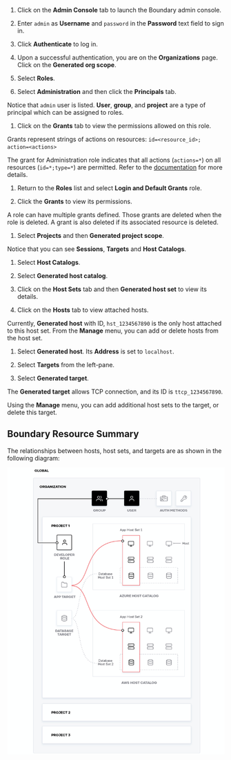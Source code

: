 1. Click on the **Admin Console** tab to launch the Boundary admin console.

1. Enter `admin` as **Username** and `password` in the **Password** text
field to sign in.

1. Click **Authenticate** to log in.

1. Upon a successful authentication, you are on the **Organizations** page. Click on the **Generated org scope**.

1. Select **Roles**.

1. Select **Administration** and then click the **Principals** tab.

  Notice that `admin` user is listed. **User**, **group**, and **project** are a type of principal which can be assigned to roles.

1. Click on the **Grants** tab to view the permissions allowed on this role.

  Grants represent strings of actions on resources: `id=<resource_id>; action=<actions>`

  The grant for Administration role indicates that all actions (`actions=*`) on all resources (`id=*;type=*`) are permitted. Refer to the
  [documentation](http://www.boundaryproject.io/docs/concepts/security/permissions#permission-grant-formats) for more details.

1. Return to the **Roles** list and select **Login and Default Grants** role.

1. Click the **Grants** to view its permissions.

  A role can have multiple grants defined. Those grants are deleted when the role is deleted. A grant is also deleted if its associated resource is deleted.

1. Select **Projects** and then **Generated project scope**.

  Notice that you can see **Sessions**, **Targets** and **Host Catalogs**.

1. Select **Host Catalogs**.

1. Select **Generated host catalog**.

1. Click on the **Host Sets** tab and then **Generated host set** to view its details.

1. Click on the **Hosts** tab to view attached hosts.

  Currently, **Generated host** with ID, `hst_1234567890` is the only host attached to this host set. From the **Manage** menu, you can add or delete hosts from the host set.

1. Select **Generated host**. Its **Address** is set to `localhost`.

1. Select **Targets** from the left-pane.

1. Select **Generated target**.

  The **Generated target** allows TCP connection, and its ID is `ttcp_1234567890`.

  Using the **Manage** menu, you can add additional host sets to the target, or delete this target.

## Boundary Resource Summary

The relationships between hosts, host sets, and targets are as shown in the following diagram:

![Resources](./assets/boundary-resources.png)
